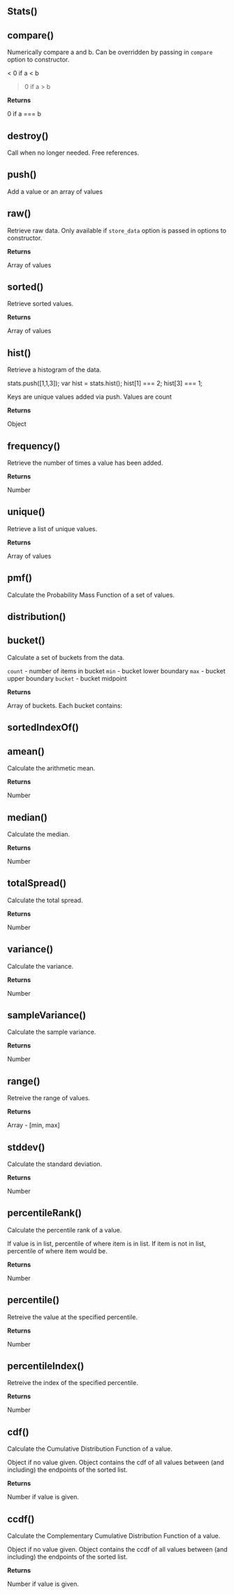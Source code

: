 Stats()
-------
compare()
---------
Numerically compare a and b. Can be overridden
by passing in `compare` option to constructor.

< 0 if a < b
> 0 if a > b


**Returns**

0 if a === b

destroy()
---------
Call when no longer needed. Free references.



push()
------
Add a value or an array of values



raw()
-----
Retrieve raw data. Only available if `store_data` option is passed
in options to constructor.



**Returns**

Array of values

sorted()
--------
Retrieve sorted values.



**Returns**

Array of values

hist()
------
Retrieve a histogram of the data.

stats.push([1,1,3]);
var hist = stats.hist();
hist[1] === 2;
hist[3] === 1;

Keys are unique values added via push.
Values are count


**Returns**

Object

frequency()
-----------
Retrieve the number of times a value has been added.



**Returns**

Number

unique()
--------
Retrieve a list of unique values.



**Returns**

Array of values

pmf()
-----
Calculate the Probability Mass Function of a set of values.



distribution()
--------------
bucket()
--------
Calculate a set of buckets from the data.

`count` - number of items in bucket
`min` - bucket lower boundary
`max` - bucket upper boundary
`bucket` - bucket midpoint


**Returns**

Array of buckets. Each bucket contains:

sortedIndexOf()
---------------
amean()
-------
Calculate the arithmetic mean.



**Returns**

Number

median()
--------
Calculate the median.



**Returns**

Number

totalSpread()
-------------
Calculate the total spread.



**Returns**

Number

variance()
----------
Calculate the variance.



**Returns**

Number

sampleVariance()
----------------
Calculate the sample variance.



**Returns**

Number

range()
-------
Retreive the range of values.



**Returns**

Array - [min, max]

stddev()
--------
Calculate the standard deviation.



**Returns**

Number

percentileRank()
----------------
Calculate the percentile rank of a value.

If value is in list, percentile of where item is in list.
If item is not in list, percentile of where item would be.


**Returns**

Number

percentile()
------------
Retreive the value at the specified percentile.



**Returns**

Number

percentileIndex()
-----------------
Retreive the index of the specified percentile.



**Returns**

Number

cdf()
-----
Calculate the Cumulative Distribution Function of a value.

Object if no value given. Object contains the cdf of all values between (and including) the endpoints of the sorted list.


**Returns**

Number if value is given.

ccdf()
------
Calculate the Complementary Cumulative Distribution Function of a value.

Object if no value given. Object contains the ccdf of all values between (and including) the endpoints of the sorted list.


**Returns**

Number if value is given.

